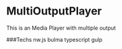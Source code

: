 # MultiOutputPlayer

This is an Media Player with multiple output

###Techs
nw.js
bulma
typescript
gulp
